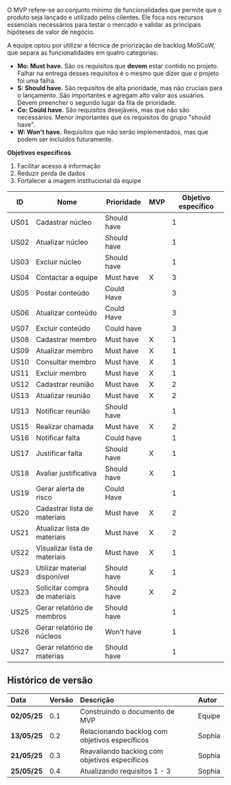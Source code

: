 O MVP refere-se ao conjunto mínimo de funcionalidades que permite que o produto seja lançado e utilizado pelos clientes. Ele foca nos recursos essenciais necessários para testar o mercado e validar as principais hipóteses de valor de negócio.

A equipe optou por utilizar a técnica de priorização de backlog MoSCoW, que separa as funcionalidades em quatro categorias:

- **Mo: Must have.** São os requisitos que **devem** estar contido no projeto. Falhar na entrega desses requisitos é o mesmo que dizer que o projeto foi uma falha.
- **S: Should have.** São requisitos de alta prioridade, mas não cruciais para o lançamento. São importantes e agregam alto valor aos usuários. Devem preencher o segundo lugar da fila de prioridade.
- **Co: Could have.** São requisitos desejáveis, mas que não são necessários. Menor importantes que os requisitos do grupo "should have".
- **W: Won't have.** Requisitos que não serão implementados, mas que podem ser incluídos futuramente.
 
**Objetivos específicos**

1. Facilitar acesso à informação
1. Reduzir perda de dados
1. Fortalecer a imagem institucional da equipe


| ID   | Nome                                       | Prioridade  | MVP | Objetivo específico |
|------|--------------------------------------------|-------------|-----|-----|
| US01 | Cadastrar núcleo                           | Should have   |    |   1  |
| US02 | Atualizar núcleo                           | Should have   |    |    1 |
| US03 | Excluir núcleo                             | Should have   |    |    1 |
| US04 | Contactar a equipe                         | Must have   |   X |    3 |
| US05 | Postar conteúdo                            | Could Have  |     |   3  |
| US06 | Atualizar conteúdo                         | Could Have  |     |   3  |
| US07 | Excluir conteúdo                           | Could have  |     |    3 |
| US08 | Cadastrar membro                           | Must have   | X   |  1  |
| US09 | Atualizar membro                           | Must have   | X   |   1  |
| US10 | Consultar membro                           | Must have   |  X  |   1  |
| US11 | Excluir membro                             | Must have   | X   |   1  | 
| US12 | Cadastrar reunião                          | Must have   | X   |    2 | 
| US13 | Atualizar reunião                          | Must have   | X   |    2 | 
| US13 | Notificar reunião                          | Should have |     |    1 | 
| US15 | Realizar chamada                           | Must have   | X   |    2 | 
| US16 | Notificar falta                            | Could have  |     |    1 | 
| US17 | Justificar falta                           | Should have |  X  |    1 | 
| US18 | Avaliar justificativa                      | Should have |  X  |    1 | 
| US19 | Gerar alerta de risco                      | Could Have  |     |    1 | 
| US20 | Cadastrar lista de materiais               | Must have   | X   |   2 | 
| US21 | Atualizar lista de materiais               | Must have   | X   |    2 | 
| US22 | Visualizar lista de materiais              | Must have   | X   |    1 | 
| US23 | Utilizar material disponível               | Should have | X   |    1 | 
| US23 | Solicitar compra de materiais              | Should have |  X  |    2 | 
| US25 | Gerar relatório de membros                 | Should have |     |    1 | 
| US26 | Gerar relatório de núcleos                 | Won't have  |     |    1 | 
| US27 | Gerar relatório de materias                | Should have |     |   1  | 

## Histórico de versão 
|**Data**|**Versão** |**Descrição** |**Autor**|
| :- | :- | :- | :- |
|**02/05/25**| 0.1 | Construindo o documento de MVP | Equipe |
|**13/05/25**| 0.2 | Relacionando backlog com <br> objetivos específicos| Sophia|
|**21/05/25**|0.3|Reavaliando backlog com objetivos específicos|Sophia|
|**25/05/25**|0.4|Atualizando requisitos 1 - 3|Sophia|
